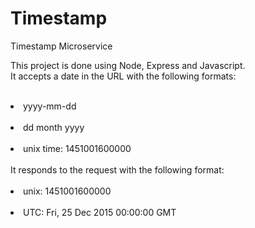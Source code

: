 # Timestamp
Timestamp Microservice

This project is done using Node, Express and Javascript.<br/>
It accepts a date in the URL with the following formats: <br/>
&ensp;&ensp;<li>yyyy-mm-dd</li>
&ensp;&ensp;<li>dd month yyyy</li>
&ensp;&ensp;<li>unix time: 1451001600000</li><br/>
It responds to the request with the following format: <br/>
&ensp;&ensp;<li>unix: 1451001600000 </li>
&ensp;&ensp;<li>UTC: Fri, 25 Dec 2015 00:00:00 GMT </li>
